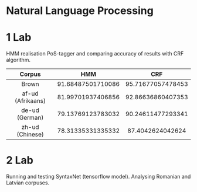 # Natural Language Processing

# 1 Lab

HMM realisation PoS-tagger and comparing accuracy of results with CRF algorithm.

| Corpus            | HMM               | CRF               |
| :----------------:|:-----------------:|:-----------------:|
| Brown             | 91.68487501710086 | 95.71677057478453 |
| af-ud (Afrikaans) | 81.99701937406856 | 92.86636860407353 |
| de-ud (German)    | 79.13769123783032 | 90.24611477293341 |
| zh-ud (Chinese)	| 78.31335331335332 | 87.4042624042624  |

# 2 Lab

Running and testing SyntaxNet (tensorflow model). Analysing Romanian and Latvian corpuses.
